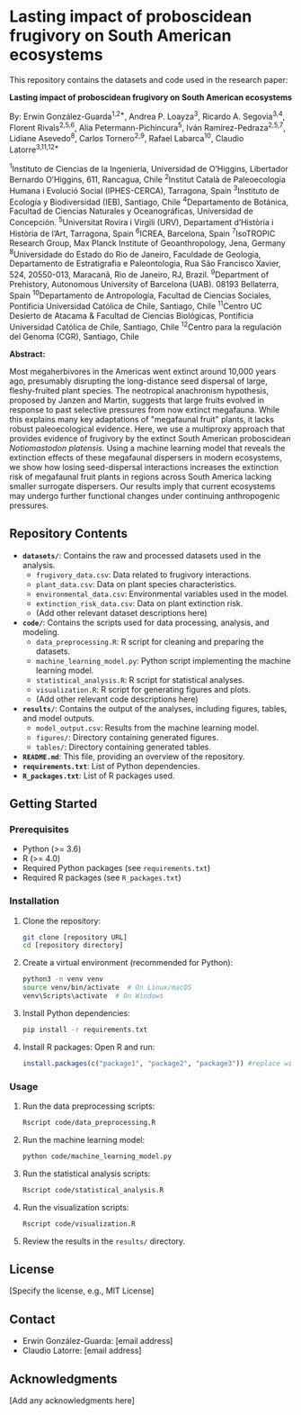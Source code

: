 # Lasting impact of proboscidean frugivory on South American ecosystems

This repository contains the datasets and code used in the research paper:

**Lasting impact of proboscidean frugivory on South American ecosystems**

By: Erwin González-Guarda<sup>1,2*</sup>, Andrea P. Loayza<sup>3</sup>, Ricardo A. Segovia<sup>3,4</sup>, Florent Rivals<sup>2,5,6</sup>, Alia Petermann-Pichincura<sup>5</sup>, Iván Ramírez-Pedraza<sup>2,5,7</sup>, Lidiane Asevedo<sup>8</sup>, Carlos Tornero<sup>2,9</sup>, Rafael Labarca<sup>10</sup>, Claudio Latorre<sup>3,11,12*</sup>

<sup>1</sup>Instituto de Ciencias de la Ingeniería, Universidad de O’Higgins, Libertador Bernardo O’Higgins, 611, Rancagua, Chile
<sup>2</sup>Institut Català de Paleoecologia Humana i Evolució Social (IPHES-CERCA), Tarragona, Spain
<sup>3</sup>Instituto de Ecología y Biodiversidad (IEB), Santiago, Chile
<sup>4</sup>Departamento de Botánica, Facultad de Ciencias Naturales y Oceanográficas, Universidad de Concepción.
<sup>5</sup>Universitat Rovira i Virgili (URV), Departament d’Història i Història de l’Art, Tarragona, Spain
<sup>6</sup>ICREA, Barcelona, Spain
<sup>7</sup>IsoTROPIC Research Group, Max Planck Institute of Geoanthropology, Jena, Germany
<sup>8</sup>Universidade do Estado do Rio de Janeiro, Faculdade de Geologia, Departamento de Estratigrafia e Paleontologia, Rua São Francisco Xavier, 524, 20550-013, Maracanã, Rio de Janeiro, RJ, Brazil.
<sup>9</sup>Department of Prehistory, Autonomous University of Barcelona (UAB). 08193 Bellaterra, Spain
<sup>10</sup>Departamento de Antropología, Facultad de Ciencias Sociales, Pontificia Universidad Católica de Chile, Santiago, Chile
<sup>11</sup>Centro UC Desierto de Atacama & Facultad de Ciencias Biológicas, Pontificia Universidad Católica de Chile, Santiago, Chile
<sup>12</sup>Centro para la regulación del Genoma (CGR), Santiago, Chile

**Abstract:**

Most megaherbivores in the Americas went extinct around 10,000 years ago, presumably disrupting the long-distance seed dispersal of large, fleshy-fruited plant species. The neotropical anachronism hypothesis, proposed by Janzen and Martin, suggests that large fruits evolved in response to past selective pressures from now extinct megafauna. While this explains many key adaptations of "megafaunal fruit" plants, it lacks robust paleoecological evidence. Here, we use a multiproxy approach that provides evidence of frugivory by the extinct South American proboscidean *Notiomastodon platensis*. Using a machine learning model that reveals the extinction effects of these megafaunal dispersers in modern ecosystems, we show how losing seed-dispersal interactions increases the extinction risk of megafaunal fruit plants in regions across South America lacking smaller surrogate dispersers. Our results imply that current ecosystems may undergo further functional changes under continuing anthropogenic pressures.

## Repository Contents

* **`datasets/`**: Contains the raw and processed datasets used in the analysis.
    * `frugivory_data.csv`: Data related to frugivory interactions.
    * `plant_data.csv`: Data on plant species characteristics.
    * `environmental_data.csv`: Environmental variables used in the model.
    * `extinction_risk_data.csv`: Data on plant extinction risk.
    * (Add other relevant dataset descriptions here)
* **`code/`**: Contains the scripts used for data processing, analysis, and modeling.
    * `data_preprocessing.R`: R script for cleaning and preparing the datasets.
    * `machine_learning_model.py`: Python script implementing the machine learning model.
    * `statistical_analysis.R`: R script for statistical analyses.
    * `visualization.R`: R script for generating figures and plots.
    * (Add other relevant code descriptions here)
* **`results/`**: Contains the output of the analyses, including figures, tables, and model outputs.
    * `model_output.csv`: Results from the machine learning model.
    * `figures/`: Directory containing generated figures.
    * `tables/`: Directory containing generated tables.
* **`README.md`**: This file, providing an overview of the repository.
* **`requirements.txt`**: List of Python dependencies.
* **`R_packages.txt`**: List of R packages used.

## Getting Started

### Prerequisites

* Python (>= 3.6)
* R (>= 4.0)
* Required Python packages (see `requirements.txt`)
* Required R packages (see `R_packages.txt`)

### Installation

1.  Clone the repository:

    ```bash
    git clone [repository URL]
    cd [repository directory]
    ```

2.  Create a virtual environment (recommended for Python):

    ```bash
    python3 -m venv venv
    source venv/bin/activate  # On Linux/macOS
    venv\Scripts\activate  # On Windows
    ```

3.  Install Python dependencies:

    ```bash
    pip install -r requirements.txt
    ```

4.  Install R packages:
    Open R and run:
    ```R
    install.packages(c("package1", "package2", "package3")) #replace with packages from R_packages.txt
    ```

### Usage

1.  Run the data preprocessing scripts:

    ```bash
    Rscript code/data_preprocessing.R
    ```

2.  Run the machine learning model:

    ```bash
    python code/machine_learning_model.py
    ```

3.  Run the statistical analysis scripts:

    ```bash
    Rscript code/statistical_analysis.R
    ```

4.  Run the visualization scripts:

    ```bash
    Rscript code/visualization.R
    ```

5. Review the results in the `results/` directory.

## License

[Specify the license, e.g., MIT License]

## Contact

* Erwin González-Guarda: [email address]
* Claudio Latorre: [email address]

## Acknowledgments

[Add any acknowledgments here]